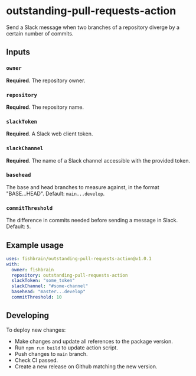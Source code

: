 # outstanding-pull-requests-action

Send a Slack message when two branches of a repository diverge by a certain number of commits.

## Inputs

### `owner`

**Required**. The repository owner.

### `repository`

**Required**. The repository name.

### `slackToken`

**Required**. A Slack web client token.

### `slackChannel`

**Required**. The name of a Slack channel accessible with the provided token.

### `basehead`

The base and head branches to measure against, in the format "BASE...HEAD". Default: `main...develop`.

### `commitThreshold`

The difference in commits needed before sending a message in Slack. Default: `5`.

## Example usage

```yml
uses: fishbrain/outstanding-pull-requests-action@v1.0.1
with:
  owner: fishbrain
  repository: outstanding-pull-requests-action
  slackToken: "some_token"
  slackChannel: "#some-channel"
  basehead: "master...develop"
  commitThreshold: 10
```

## Developing

To deploy new changes:

- Make changes and update all references to the package version.
- Run `npm run build` to update action script.
- Push changes to `main` branch.
- Check CI passed.
- Create a new release on Github matching the new version.
